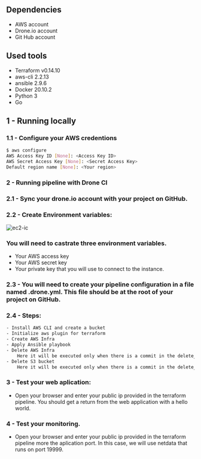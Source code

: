 ## Dependencies
- AWS account 
- Drone.io account
- Git Hub account


## Used tools

- Terraform v0.14.10 
- aws-cli 2.2.13
- ansible 2.9.6
- Docker 20.10.2
- Python 3
- Go 

## 1 - Running locally

### 1.1 - Configure your AWS credentions
```bash
$ aws configure
AWS Access Key ID [None]: <Access Key ID>
AWS Secret Access Key [None]: <Secret Access Key>
Default region name [None]: <Your region>
```

### 2 - Running pipeline with Drone CI

### 2.1 - Sync your drone.io account with your project on GitHub.
### 2.2 - Create Environment variables:

![ec2-ic](https://docs.drone.io/screenshots/repository_secrets.png)
### You will need to castrate three environment variables.

- Your AWS access key
- Your AWS secret key
- Your private key that you will use to connect to the instance.

### 2.3 - You will need to create your pipeline configuration in a file named .drone.yml. This file should be at the root of your project on GitHub.
### 2.4 - Steps:
```bash
- Install AWS CLI and create a bucket
- Initialize aws plugin for terraform
- Create AWS Infra
- Apply Ansible playbook
- Delete AWS Infra
    Here it will be executed only when there is a commit in the delete_infra branch
- Delete S3 bucket
    Here it will be executed only when there is a commit in the delete_infra branch
```

### 3 - Test your web aplication: 

- Open your browser and enter your public ip provided in the terraform pipeline. You should get a return from the web application with a hello world.



### 4 - Test your monitoring.
- Open your browser and enter your public ip provided in the terraform pipeline more the aplication port. In this case, we will use netdata that runs on port 19999.





